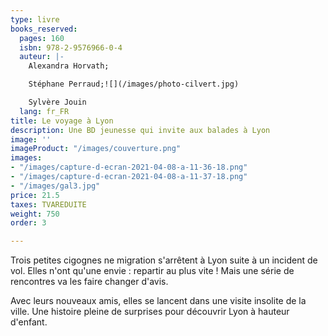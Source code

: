 ```yaml
---
type: livre
books_reserved:
  pages: 160
  isbn: 978-2-9576966-0-4
  auteur: |-
    Alexandra Horvath;

    Stéphane Perraud;![](/images/photo-cilvert.jpg)

    Sylvère Jouin
  lang: fr_FR
title: Le voyage à Lyon
description: Une BD jeunesse qui invite aux balades à Lyon
image: ''
imageProduct: "/images/couverture.png"
images:
- "/images/capture-d-ecran-2021-04-08-a-11-36-18.png"
- "/images/capture-d-ecran-2021-04-08-a-11-37-18.png"
- "/images/gal3.jpg"
price: 21.5
taxes: TVAREDUITE
weight: 750
order: 3

---
```

Trois petites cigognes ne migration s'arrêtent à Lyon suite à un incident de vol. Elles n'ont qu'une envie : repartir au plus vite ! Mais une série de rencontres va les faire changer d'avis.

Avec leurs nouveaux amis, elles se lancent dans une visite insolite de la ville. Une histoire pleine de surprises pour découvrir Lyon à hauteur d'enfant.